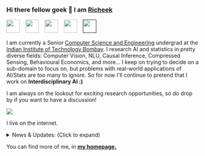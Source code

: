 ### Hi there fellow geek 👋 I am [Richeek](https://www.cse.iitb.ac.in/~richeek/) 

<a href="mailto:richeekdas2001@gmail.com"><img src="https://i.imgur.com/jskyI9X.png" width="35px"/></a> &ensp;
<a href="https://www.linkedin.com/in/richeek-das-204b84188/"><img src="https://i.imgur.com/8aJxz4M.png" width="35px"/></a> &ensp;
<a href="https://scholar.google.com/citations?user=ll0ZmB4AAAAJ&hl=en"><img src="https://i.imgur.com/olbDoBB.png" width="35px"/></a> &ensp;
<a href="https://www.cse.iitb.ac.in/~richeek/"><img src="https://raw.githubusercontent.com/sudoRicheek/sudoRicheek.github.io/master/images/favicon.ico" width="35px"/></a> &ensp;
<a href=""><img src="https://i.imgur.com/p7Sbh1b.png" width="35px"/></a> &ensp;

I am currently a Senior [Computer Science and Engineering](https://www.cse.iitb.ac.in/) undergrad at the [Indian Institute of Technology Bombay](https://www.iitb.ac.in/). I research AI and statistics in pretty diverse fields: Computer Vision, NLU, Causal Inference, Compressed Sensing, Behavioural Economics, and more... I keep on trying to decide on a sub-domain to focus on, but problems with real-world applications of AI/Stats are too many to ignore. So for now I'll continue to pretend that I work on <b>Interdisciplinary AI :)</b> 

I am always on the lookout for exciting research opportunities, so do drop by if you want to have a discussion!

<img src="https://komarev.com/ghpvc/?username=sudoRicheek&color=blueviolet"/>

I live on the internet.

<details>
<summary>News & Updates: (Click to expand)</summary>

<p>
  <div style="width:100%;overflow-y:scroll; height:230px;">
    <ul id="news">
      <li><i>[July 2022]</i> Joined <a href="https://www.cse.iitb.ac.in/~pjyothi/csalt/">CSALT Lab</a>, IIT Bombay to work on Natural Language Understanding (mostly code-switching)!
      <li><i>[May 2022]</i> I will be interning with Sony AI, Japan as a Deep Learning Researcher over the summers!</li>
      <li><i>[April 2022]</i> I will be attending the <a href="https://www.cclear.cc/2022">CLeaR 2022</a> online!</li>
      <li><i>[February 2022]</i> Our work <a href="">For What It’s Worth: Humans Overwrite Their Economic Self-interest to Avoid Bargaining With AI Systems</a> has been accepted to <a href="https://chi2022.acm.org">ACM CHI 2022</a>!</li>
      <li><i>[February 2022]</i> I received the <b>Excellence in CSE Teaching Assistantship Award</b> for my work as a TA in CS251 (Software Systems Lab) last semester!</li>
      <li><i>[January 2022]</i> Started working at <a href="https://landskape.ai"><b>Landskape AI</b></a> on some interesting research projects, answering why things work like they do!</li>
      <li><i>[January 2022]</i> Our work on <a href="">Exploring Deeper Graph Convolutions For Semi-Supervised Node Classification</a> has been accepted to <a href="https://2022.ieeeicassp.org">IEEE ICASSP 2022</a>!</li>
      <li><i>[January 2022]</i> Our work on <a href="https://openreview.net/forum?id=AyZoloYRaZW">A Distance Covariance-based Kernel for Nonlinear Causal Clustering in Heterogeneous Populations</a> has been accepted to <a href="https://www.cclear.cc/2022">CLeaR 2022</a>!</li>
      <li><i>[May 2021]</i> I'll be working with <a href="https://ujwalgadiraju.com">Prof. Ujwal Gadiraju</a>,<a href="https://www.tudelft.nl/en/">TU Delft</a> on some interesting Behavioural Economics and HCI problem!</li>
      <li><i>[May 2021]</i> I'll be working with <a href="https://ni.cs.univie.ac.at">Neuroinformatics Lab, Universität Wien</a> on Kernel-based methods for Causal Statistics!</li>
      <li><i>[December 2020]</i> I'll be working with the CVIG Lab, <a href="https://iitgn.ac.in">Indian Institute of Technology Gandhinagar</a> on the Oversmoothing problem of GNNs!</li>
      <li><i>[August 2020]</i> Changed my branch/major to the <a href="https://www.cse.iitb.ac.in">Department of Computer Science and Engineering</a>!</li>
      <li><i>[July 2019]</i> Joined <a href="https://www.iitb.ac.in">IIT Bombay</a> as an Undergraduate!</li>
    </ul>
  </div>
</p>
      
</details>
  
You can find more of me, in <a href="https://www.cse.iitb.ac.in/~richeek/"><strong>my homepage.</strong></a>
